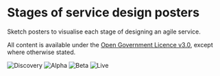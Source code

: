 # Stages of service design posters
Sketch posters to visualise each stage of designing an agile service.

All content is available under the [Open Government Licence v3.0](http://www.nationalarchives.gov.uk/doc/open-government-licence/version/3/), except where otherwise stated.

![Discovery](https://raw.githubusercontent.com/eliothill/service-design-posters/master/Discovery.jpg)
![Alpha](https://raw.githubusercontent.com/eliothill/service-design-posters/master/Alpha.jpg)
![Beta](https://raw.githubusercontent.com/eliothill/service-design-posters/master/Beta.jpg)
![Live](https://raw.githubusercontent.com/eliothill/service-design-posters/master/Live.jpg)
